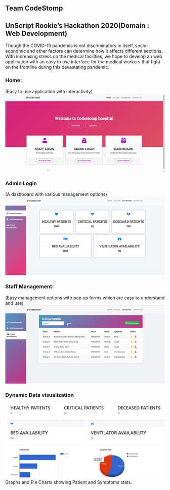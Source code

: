## Team CodeStomp 
## UnScript Rookie’s Hackathon 2020(Domain : Web Development)
Though the COVID-19 pandemic is not discriminatory in itself, socio-economic and other factors can determine how it affects different sections. With increasing stress on the medical facilities, we hope to develop an web application with an easy to use interface for the medical workers that fight on the frontline during this devastating pandemic.
### Home:
(Easy to use application with interactivity)
![video](https://github.com/mkaustubh/CodeStomp/blob/gh-pages/static/readme/home.gif)

### Admin Login
(A dashboard with various management options)
![img](https://github.com/mkaustubh/CodeStomp/blob/gh-pages/static/readme/dashboard.JPG)

### Staff Management:
(Easy management options with pop up forms which are easy to understand and use)
![video](https://github.com/mkaustubh/CodeStomp/blob/gh-pages/static/readme/management.gif.gif)

### Dynamic Data visualization
![graph](https://github.com/mkaustubh/CodeStomp/blob/gh-pages/static/images/graph.jpeg)
Graphs and Pie Charts showing Patient and Symptoms stats.
